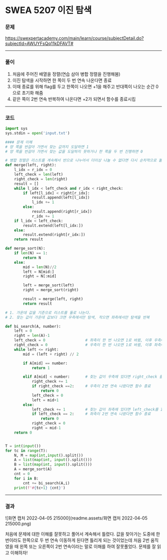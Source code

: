 # SWEA 5207 이진 탐색

### 문제 

https://swexpertacademy.com/main/learn/course/subjectDetail.do?subjectId=AWUYFsQq11kDFAVT#

<hr>





### 풀이

1. 처음에 주어진 배열을 정렬(연습 삼아 병합 정렬을 진행해봄)
2. 이진 탐색을 시작하면 한 쪽이 두 번 연속 나온다면 종료
3. 이때 종료를 위해 flag를 두고 한쪽이 나오면 +1을 해주고 반대쪽이 나오는 순간 0으로 초기화 해줌
4. 같은 쪽이 2번 연속 반복하여 나온다면 +2가 되면서 함수를 종료시킴

<hr>





### 코드

```python
import sys
sys.stdin = open('input.txt')

#### 문제 이해
# 양 쪽을 번갈아 가면서 찾는 값까지 도달하면 1
# 양 쪽을 번갈아 가면서 찾는 값을 도달하지 못하거나 한 쪽을 두 번 진행하면 0

# 병합 정렬은 리스트를 계속해서 반으로 나누어서 더이상 나눌 수 없다면 다시 순차적으로 붙여서 정렬하는 방식
def merge(left, right):
    l_idx = r_idx = 0
    left_check = len(left)
    right_check = len(right)
    result = []
    while l_idx < left_check and r_idx < right_check:
        if left[l_idx] < right[r_idx]:
            result.append(left[l_idx])
            l_idx += 1
        else:
            result.append(right[r_idx])
            r_idx += 1
    if l_idx < left_check:
        result.extend(left[l_idx:])
    else:
        result.extend(right[r_idx:])
    return result

def merge_sort(N):
    if len(N) == 1:
        return N
    else:
        mid = len(N)//2
        left = N[mid:]
        right = N[:mid]

        left = merge_sort(left)
        right = merge_sort(right)

        result = merge(left, right)
        return result

# 1. 가운데 값을 기준으로 리스트를 둘로 나눈다.
# 2. 찾는 값이 가운데 값보다 크면 우측에서만 탐색, 작으면 좌측에서만 탐색을 반복

def bi_search(A, number):
    left = 0
    right = len(A)-1
    left_check = 0                  # 좌측이 한 번 나오면 1로 바뀜, 이후 우측이 나오면 다시 0으로 바뀜
    right_check = 0                 # 우측이 한 번 나오면 1로 바뀜, 이후 좌측이 나오면 다시 0으로 바뀜
    while left <= right:
        mid = (left + right) // 2

        if A[mid] == number:
            return 1

        elif A[mid] < number:       # 찾는 값이 우측에 있다면 right_check 를 1로 바꾸고 left_check은 0으로 변경
            right_check += 1
            if right_check ==2:     # 우측이 2번 연속 나왔다면 함수 종료
                return 0
            left_check = 0
            left = mid+1
        else:
            left_check += 1         # 찾는 값이 좌측에 있다면 left_check를 1로 바꾸고 right_check는 0으로 변경
            if left_check == 2:     # 좌측이 2번 연속 나왔다면 함수 종료
                return 0
            right_check = 0
            right = mid-1
    return 0


T = int(input())
for tc in range(T):
    N, M = map(int,input().split())
    A = list(map(int, input().split()))
    B = list(map(int, input().split()))
    A = merge_sort(A)
    cnt = 0
    for i in B:
        cnt += bi_search(A,i)
    print(f'#{tc+1} {cnt}')

```

<hr>





### 결과

![화면 캡처 2022-04-05 215000](readme.assets/화면 캡처 2022-04-05 215000.png)

처음에 문제에 대한 이해를 잘못하고 풀어서 계속해서 틀렸다. 값을 찾아가는 도중에 한 번이라도 한쪽으로 두 번 연속 이동하게 된다면 틀리게 되는 것이었는데 처음 2번 움직였을 때 왼쪽 또는 오른쪽이 2번 연속이라는 말로 이해를 하여 잘못풀었다. 문제를 잘 읽고 이해하자!